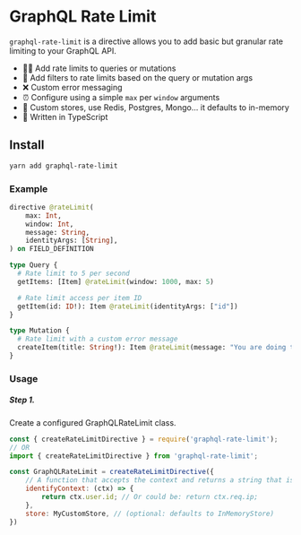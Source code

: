 # GraphQL Rate Limit

`graphql-rate-limit` is a directive allows you to add basic but granular rate limiting to your GraphQL API.

- 💂‍♀️ Add rate limits to queries or mutations 
- 🔑 Add filters to rate limits based on the query or mutation args
-  ❌ Custom error messaging
-  ⏰ Configure using a simple `max` per `window` arguments
- 💼 Custom stores, use Redis, Postgres, Mongo... it defaults to in-memory
- 💪 Written in TypeScript


## Install

```sh
yarn add graphql-rate-limit
```

### Example

```graphql
directive @rateLimit(
    max: Int, 
    window: Int,
    message: String, 
    identityArgs: [String], 
) on FIELD_DEFINITION

type Query {
  # Rate limit to 5 per second
  getItems: [Item] @rateLimit(window: 1000, max: 5)

  # Rate limit access per item ID
  getItem(id: ID!): Item @rateLimit(identityArgs: ["id"])
}

type Mutation {
  # Rate limit with a custom error message
  createItem(title: String!): Item @rateLimit(message: "You are doing that too often.")
}
```

### Usage

##### Step 1. 

Create a configured GraphQLRateLimit class.

```js
const { createRateLimitDirective } = require('graphql-rate-limit');
// OR
import { createRateLimitDirective } from 'graphql-rate-limit';

const GraphQLRateLimit = createRateLimitDirective({
    // A function that accepts the context and returns a string that is used to identify the user.
    identifyContext: (ctx) => {
        return ctx.user.id; // Or could be: return ctx.req.ip;
    },
    store: MyCustomStore, // (optional: defaults to InMemoryStore)
})

```